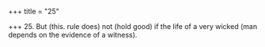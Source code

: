 +++
title = "25"

+++
25. But (this. rule does) not (hold good) if the life of a very wicked (man depends on the evidence of a witness).
